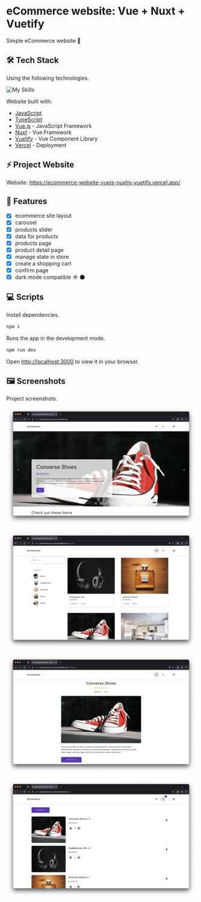 # eCommerce website: Vue + Nuxt + Vuetify

Simple eCommerce website 🛒

## 🛠️ Tech Stack

Using the following technologies.

![My Skills](https://skillicons.dev/icons?i=js,ts,vue,nuxt,vuetify)

Website built with:

- [JavaScript](https://developer.mozilla.org/en-US/docs/Web/javascript)
- [TypeScript](https://www.typescriptlang.org/)
- [Vue.js](https://vuejs.org/) - JavaScript Framework
- [Nuxt](https://nuxt.com/) - Vue Framework
- [Vuetify](https://vuetifyjs.com/en/) - Vue Component Library
- [Vercel](https://vercel.com/) - Deployment

## ⚡ Project Website

Website: <https://ecommerce-website-vuejs-nuxtjs-vuetify.vercel.app/>

## 📝 Features

- [x] ecommerce site layout
- [x] carousel
- [x] products slider
- [x] data for products
- [x] products page
- [x] product detail page
- [x] manage state in store
- [x] create a shopping cart
- [x] confirm page
- [x] dark mode compatible ☀️ 🌑

## 💻 Scripts

Install dependencies.

```bash
npm i
```

Runs the app in the development mode.

```bash
npm run dev
```

Open [http://localhost:3000](http://localhost:3000) to view it in your browser.

## 🖼️ Screenshots

Project screenshots.

![screenshot-1](/screenshots/screenshot-1.png)

![screenshot-2](/screenshots/screenshot-2.png)

![screenshot-3](/screenshots/screenshot-3.png)

![screenshot-4](/screenshots/screenshot-4.png)
